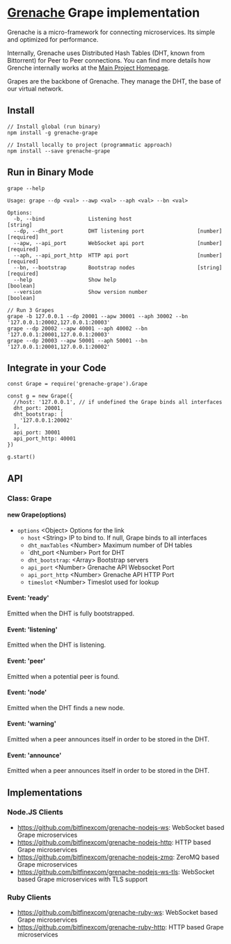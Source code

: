 # [Grenache](https://github.com/bitfinexcom/grenache) Grape implementation

Grenache is a micro-framework for connecting microservices. Its simple and optimized for performance.

Internally, Grenache uses Distributed Hash Tables (DHT, known from Bittorrent) for Peer to Peer connections. You can find more details how Grenche internally works at the [Main Project Homepage](https://github.com/bitfinexcom/grenache).

Grapes are the backbone of Grenache. They manage the DHT, the base of our virtual network.

## Install

```
// Install global (run binary)
npm install -g grenache-grape
```

```
// Install locally to project (programmatic approach)
npm install --save grenache-grape
```

## Run in Binary Mode

```
grape --help

Usage: grape --dp <val> --awp <val> --aph <val> --bn <val>

Options:
  -b, --bind              Listening host                                [string]
  --dp, --dht_port        DHT listening port                 [number] [required]
  --apw, --api_port       WebSocket api port                 [number] [required]
  --aph, --api_port_http  HTTP api port                      [number] [required]
  --bn, --bootstrap       Bootstrap nodes                    [string] [required]
  --help                  Show help                                    [boolean]
  --version               Show version number                          [boolean]

```

```
// Run 3 Grapes
grape -b 127.0.0.1 --dp 20001 --apw 30001 --aph 30002 --bn '127.0.0.1:20002,127.0.0.1:20003'
grape --dp 20002 --apw 40001 --aph 40002 --bn '127.0.0.1:20001,127.0.0.1:20003'
grape --dp 20003 --apw 50001 --aph 50001 --bn '127.0.0.1:20001,127.0.0.1:20002'
```

## Integrate in your Code

```
const Grape = require('grenache-grape').Grape

const g = new Grape({
  //host: '127.0.0.1', // if undefined the Grape binds all interfaces
  dht_port: 20001,
  dht_bootstrap: [
    '127.0.0.1:20002'
  ],
  api_port: 30001
  api_port_http: 40001
})

g.start()
```

## API

### Class: Grape

#### new Grape(options)

 - `options` &lt;Object&gt; Options for the link
    - `host` &lt;String&gt; IP to bind to. If null, Grape binds to all interfaces
    - `dht_maxTables` &lt;Number&gt; Maximum number of DH tables
    - `dht_port &lt;Number&gt; Port for DHT
    - `dht_bootstrap`: &lt;Array&gt; Bootstrap servers
    - `api_port` &lt;Number&gt; Grenache API Websocket Port
    - `api_port_http` &lt;Number&gt; Grenache API HTTP Port
    - `timeslot` &lt;Number&gt; Timeslot used for lookup

#### Event: 'ready'

Emitted when the DHT is fully bootstrapped.

#### Event: 'listening'

Emitted when the DHT is listening.

#### Event: 'peer'

Emitted when a potential peer is found.

#### Event: 'node'

Emitted when the DHT finds a new node.


#### Event: 'warning'

Emitted when a peer announces itself in order to be stored in the DHT.


#### Event: 'announce'

Emitted when a peer announces itself in order to be stored in the DHT.


## Implementations

### Node.JS Clients
* https://github.com/bitfinexcom/grenache-nodejs-ws: WebSocket based Grape microservices
* https://github.com/bitfinexcom/grenache-nodejs-http: HTTP based Grape microservices
* https://github.com/bitfinexcom/grenache-nodejs-zmq: ZeroMQ based Grape microservices
* https://github.com/bitfinexcom/grenache-nodejs-ws-tls: WebSocket based Grape microservices with TLS support


### Ruby Clients
* https://github.com/bitfinexcom/grenache-ruby-ws: WebSocket based Grape microservices
* https://github.com/bitfinexcom/grenache-ruby-http: HTTP based Grape microservices
